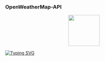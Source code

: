 ### OpenWeatherMap-API

<div id="header" align="center">
  <img src="https://media.giphy.com/media/M9gbBd9nbDrOTu1Mqx/giphy.gif" width="100"/>
</div>

<a href="https://git.io/typing-svg"><img src="https://readme-typing-svg.herokuapp.com?font=Fira+Code&weight=500&size=50&duration=4000&pause=7&color=0C2AF7&center=true&vCenter=true&multiline=true&width=1400&height=220&lines=As+part+of+the+practical+exercises%2C;a+project+was+made+on+the+weather+forecast+API." alt="Typing SVG" /></a>
